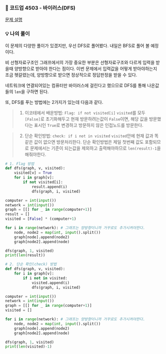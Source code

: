 
### 📌 코드업 4503 - 바이러스(DFS)
<a href='https://codeup.kr/problem.php?id=4503'>문제 설명</a>

### 💡 나의 풀이
이 문제의 다양한 풀이가 있겠지만, 우선 DFS로 풀어봤다. 내일은 BFS로 풀어 볼 예정이다.

비 선형자료구조인 그래프에서의 가장 중요한 부분은 선형자료구조와 다르게 입력을 받을때 양방향으로 받아야 한다는 점이다.
이번 문제에서 입력값을 어떻게 받아야하는지 조금 헷갈렸는데, 양방향으로 받으면 정상적으로 정답판정을 받을 수 있다.

네트워크에 연결되어있는 컴퓨터만 바이러스에 걸린다고 했으므로 DFS를 통해 나온값들의 `len`을 구하면 된다.

또, DFS를 푸는 방법에는 2가지가 있는데 다음과 같다.
>1. 이코테에서 배운방법: `Flag: if not visited[i]`
`visited`를 모두 `[False]`로 초기화해두고 현재 방문하려는값이 `False`이면, 해당 값을 방문했다는 표시인 `True`로 변경하고 방문하지 않은 인접노드를 방문한다.

>2. 단순 확인방법: `check: if i not in visited`
`visited`안에 현재 값과 똑같은 값이 없으면 방문처리한다. 단순 확인방법은 제일 첫번째 값도 포함되므로 문제에서는 기준이 되는값을 제외하고 출력해야하므로 `len(result)-1`을 해줘야한다.

```python
# 1. Flag 방법
def dfs(graph, v, visited):
    visited[v] = True
    for i in graph[v]:
        if not visited[i]:
            result.append(i)
            dfs(graph, i, visited)

computer = int(input())
network = int(input())
graph = [[] for _ in range(computer+1)]
result = []
visited = [False] * (computer+1)

for i in range(network): # 그래프는 양방향이니까 거꾸로도 추가시켜야한다.
    node, node2 = map(int, input().split())
    graph[node].append(node2)
    graph[node2].append(node)

dfs(graph, 1, visited)
print(len(result))

# 2. 단순 확인(check) 방법
def dfs(graph, v, visited):
    for i in graph[v]:
        if i not in visited:
            visited.append(i)
            dfs(graph, i, visited)

computer = int(input())
network = int(input())
graph = [[] for _ in range(computer+1)]
visited = []

for i in range(network): # 그래프는 양방향이니까 거꾸로도 추가시켜야한다.
    node, node2 = map(int, input().split())
    graph[node].append(node2)
    graph[node2].append(node)

dfs(graph, 1, visited)
print(len(visited)-1)
```